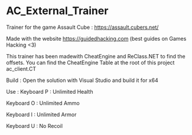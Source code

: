 # AC_External_Trainer

Trainer for the game Assault Cube : https://assault.cubers.net/

Made with the website https://guidedhacking.com (best guides on Games Hacking <3)

This trainer has been madewith CheatEngine and ReClass.NET to find the offsets. You can find the CheatEngine Table at the root of this project ac_client.CT

Build : 
Open the solution with Visual Studio and build it for x64

Use : 
Keyboard P : Unlimited Health

Keyboard O : Unlimited Ammo

Keyboard I : Unlimited Armor

Keyboard U : No Recoil
